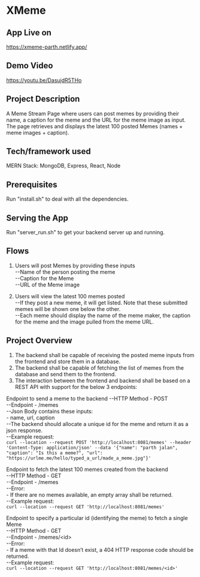 # XMeme

## App Live on
https://xmeme-parth.netlify.app/

## Demo Video
https://youtu.be/DasujdR5THo

## Project Description 
A Meme Stream Page where users can post memes by providing their name, a caption for the meme and the URL for the meme image as input. The page retrieves and displays the latest 100 posted Memes (names + meme images + caption).

## Tech/framework used
MERN Stack: MongoDB, Express, React, Node

## Prerequisites
Run "install.sh" to deal with all the dependencies.

## Serving the App
Run "server_run.sh" to get your backend server up and running.

## Flows
1. Users will post Memes by providing these inputs<br />
   --Name of the person posting the meme<br />
   --Caption for the Meme<br />
   --URL of the Meme image<br />

2. Users will view the latest 100 memes posted<br />
  --If they post a new meme, it will get listed. Note that these submitted memes will be shown one below the other.<br />
  --Each meme should display the name of the meme maker, the caption for the meme and the image pulled from the meme URL.<br />
  
##  Project Overview
1. The backend shall be capable of receiving the posted meme inputs from the frontend and store them in a database.
2. The backend shall be capable of fetching the list of memes from the database and send them to the frontend.
3. The interaction between the frontend and backend shall be based on a REST API with support for the below 3 endpoints:

Endpoint to send a meme to the backend
  --HTTP Method - POST<br />
  --Endpoint - /memes<br />
  --Json Body contains these inputs:<br />
    - name, url, caption<br />
  --The backend should allocate a unique id for the meme and return it as a json response.<br />
  --Example request:<br />
  `curl --location --request POST 'http://localhost:8081/memes' --header 'Content-Type: application/json' --data '{"name": "parth jalan", "caption": "Is this a meme?", "url": "https://urlme.me/hello/typed_a_url/made_a_meme.jpg"}'`<br />

Endpoint to fetch the latest 100 memes created from the backend<br />
  --HTTP Method - GET<br />
  --Endpoint - /memes<br />
  --Error:<br />
    - If there are no memes available, an empty array shall be returned.<br />
  --Example request: <br />
  `curl --location --request GET 'http://localhost:8081/memes'`<br />

Endpoint to specify a particular id (identifying the meme) to fetch a single Meme<br />
  --HTTP Method - GET<br />
  --Endpoint - /memes/&lt;id&gt;<br />
  --Error:<br />
    - If a meme with that Id doesn’t exist, a 404 HTTP response code should be returned.<br />
  --Example request:<br />
  `curl --location --request GET 'http://localhost:8081/memes/<id>'`<br />
